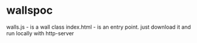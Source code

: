 # wallspoc

walls.js - is a wall class
index.html - is an entry point. just download it and run locally with http-server